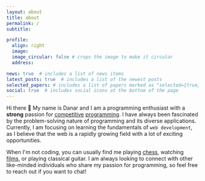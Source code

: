 ```yaml
---
layout: about
title: about
permalink: /
subtitle:

profile:
  align: right
  image: 
  image_circular: false # crops the image to make it circular
  address:

news: true  # includes a list of news items
latest_posts: true  # includes a list of the newest posts
selected_papers: # includes a list of papers marked as "selected={true}"
social: true  # includes social icons at the bottom of the page
---
```


Hi there :wave: My name is Danar and I am a programming enthusiast with a **strong** passion for [competitive](https://codeforces.com/profile/qualia) [programming](https://atcoder.jp/users/qualia). I have always been fascinated by the problem-solving nature of programming and its diverse applications. Currently, I am focusing on learning the fundamentals of `web development`, as I believe that the web is a rapidly growing field with a lot of exciting opportunities.

When I'm not coding, you can usually find me playing [chess](https://www.chess.com/member/dsupathcompression), watching [films](https://boxd.it/clhUG), or playing classical guitar. I am always looking to connect with other like-minded individuals who share my passion for programming, so feel free to reach out if you want to chat!
